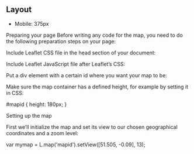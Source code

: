 ## Layout

- Mobile: 375px


Preparing your page
Before writing any code for the map, you need to do the following preparation steps on your page:

Include Leaflet CSS file in the head section of your document:

 <link rel="stylesheet" href="https://unpkg.com/leaflet@1.7.1/dist/leaflet.css"
   integrity="sha512-xodZBNTC5n17Xt2atTPuE1HxjVMSvLVW9ocqUKLsCC5CXdbqCmblAshOMAS6/keqq/sMZMZ19scR4PsZChSR7A=="
   crossorigin=""/>
Include Leaflet JavaScript file after Leaflet’s CSS:

 <!-- Make sure you put this AFTER Leaflet's CSS -->
 <script src="https://unpkg.com/leaflet@1.7.1/dist/leaflet.js"
   integrity="sha512-XQoYMqMTK8LvdxXYG3nZ448hOEQiglfqkJs1NOQV44cWnUrBc8PkAOcXy20w0vlaXaVUearIOBhiXZ5V3ynxwA=="
   crossorigin=""></script>
Put a div element with a certain id where you want your map to be:

 <div id="mapid"></div>
Make sure the map container has a defined height, for example by setting it in CSS:

#mapid { height: 180px; }


Setting up the map

First we’ll initialize the map and set its view to our chosen geographical coordinates and a zoom level:

var mymap = L.map('mapid').setView([51.505, -0.09], 13);